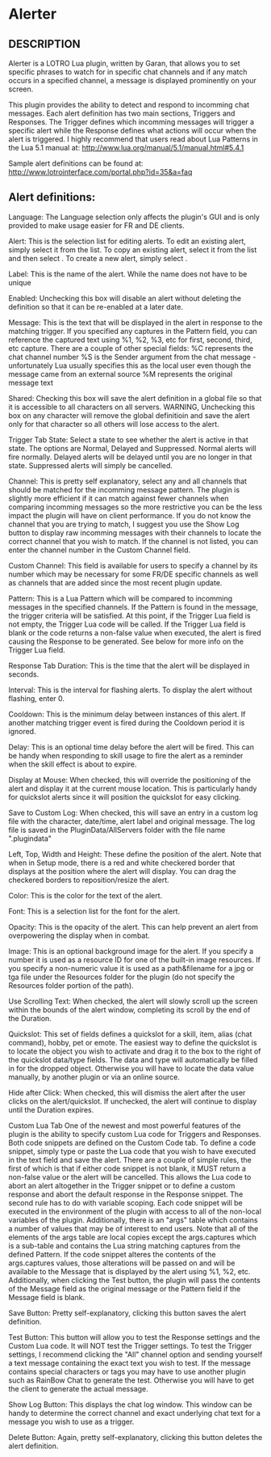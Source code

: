 # Alerter

## DESCRIPTION

Alerter is a LOTRO Lua plugin, written by Garan, that allows you to set specific phrases to watch for in specific chat channels and if any match occurs in a specified channel, a message is displayed prominently on your screen.

This plugin provides the ability to detect and respond to incomming chat messages. Each alert definition has two main sections, Triggers and Responses. The Trigger defines which incomming messages will trigger a specific alert while the Response defines what actions will occur when the alert is triggered. I highly recommend that users read about Lua Patterns in the Lua 5.1 manual at:
http://www.lua.org/manual/5.1/manual.html#5.4.1

Sample alert definitions can be found at:
http://www.lotrointerface.com/portal.php?id=35&a=faq

## Alert definitions:

Language: The Language selection only affects the plugin's GUI and is only provided to make usage easier for FR and DE clients.

Alert: This is the selection list for editing alerts. To edit an existing alert, simply select it from the list. To copy an existing alert, select it from the list and then select <NEW>. To create a new alert, simply select <NEW>.

Label: This is the name of the alert. While the name does not have to be unique

Enabled: Unchecking this box will disable an alert without deleting the definition so that it can be re-enabled at a later date.

Message: This is the text that will be displayed in the alert in response to the matching trigger. If you specified any captures in the Pattern field, you can reference the captured text using %1, %2, %3, etc for first, second, third, etc capture. There are a couple of other special fields:
	%C represents the chat channel number
	%S is the Sender argument from the chat message - unfortunately Lua usually specifies this as the local user even though the message came from an external source
	%M represents the original message text

Shared: Checking this box will save the alert definition in a global file so that it is accessible to all characters on all servers. WARNING, Unchecking this box on any character will remove the global definitioin and save the alert only for that character so all others will lose access to the alert.

Trigger Tab
State: Select a state to see whether the alert is active in that state. The options are Normal, Delayed and Suppressed. Normal alerts will fire normally. Delayed alerts will be delayed until you are no longer in that state. Suppressed alerts will simply be cancelled.

Channel: This is pretty self explanatory, select any and all channels that should be matched for the incomming message pattern. The plugin is slightly more efficient if it can match against fewer channels when comparing incomming messages so the more restrictive you can be the less impact the plugin will have on client performance. If you do not know the channel that you are trying to match, I suggest you use the Show Log button to display raw incomming messages with their channels to locate the correct channel that you wish to match. If the channel is not listed, you can enter the channel number in the Custom Channel field.

Custom Channel: This field is available for users to specify a channel by its number which may be necessary for some FR/DE specific channels as well as channels that are added since the most recent plugin update.

Pattern: This is a Lua Pattern which will be compared to incomming messages in the specified channels. If the Pattern is found in the message, the trigger criteria will be satisfied. At this point, if the Trigger Lua field is not empty, the Trigger Lua code will be called. If the Trigger Lua field is blank or the code returns a non-false value when executed, the alert is fired causing the Response to be generated. See below for more info on the Trigger Lua field.

Response Tab
Duration: This is the time that the alert will be displayed in seconds.

Interval: This is the interval for flashing alerts. To display the alert without flashing, enter 0.

Cooldown: This is the minimum delay between instances of this alert. If another matching trigger event is fired during the Cooldown period it is ignored.

Delay: This is an optional time delay before the alert will be fired. This can be handy when responding to skill usage to fire the alert as a reminder when the skill effect is about to expire.

Display at Mouse: When checked, this will override the positioning of the alert and display it at the current mouse location. This is particularly handy for quickslot alerts since it will position the quickslot for easy clicking.

Save to Custom Log: When checked, this will save an entry in a custom log file with the character, date/time, alert label and original message. The log file is saved in the PluginData/AllServers folder with the file name ".plugindata"

Left, Top, Width and Height: These define the position of the alert. Note that when in Setup mode, there is a red and white checkered border that displays at the position where the alert will display. You can drag the checkered borders to reposition/resize the alert.

Color: This is the color for the text of the alert.

Font: This is a selection list for the font for the alert.

Opacity: This is the opacity of the alert. This can help prevent an alert from overpowering the display when in combat.

Image: This is an optional background image for the alert. If you specify a number it is used as a resource ID for one of the built-in image resources. If you specify a non-numeric value it is used as a path&filename for a jpg or tga file under the Resources folder for the plugin (do not specify the Resources folder portion of the path).

Use Scrolling Text: When checked, the alert will slowly scroll up the screen within the bounds of the alert window, completing its scroll by the end of the Duration.

Quickslot: This set of fields defines a quickslot for a skill, item, alias (chat command), hobby, pet or emote. The easiest way to define the quickslot is to locate the object you wish to activate and drag it to the box to the right of the quickslot data/type fields. The data and type will automatically be filled in for the dropped object. Otherwise you will have to locate the data value manually, by another plugin or via an online source.

Hide after Click: When checked, this will dismiss the alert after the user clicks on the alert/quickslot. If unchecked, the alert will continue to display until the Duration expires.

Custom Lua Tab
One of the newest and most powerful features of the plugin is the ability to specify custom Lua code for Triggers and Responses. Both code snippets are defined on the Custom Code tab. To define a code snippet, simply type or paste the Lua code that you wish to have executed in the text field and save the alert. There are a couple of simple rules, the first of which is that if either code snippet is not blank, it MUST return a non-false value or the alert will be cancelled. This allows the Lua code to abort an alert altogether in the Trigger snippet or to define a custom response and abort the default response in the Response snippet. The second rule has to do with variable scoping. Each code snippet will be executed in the environment of the plugin with access to all of the non-local variables of the plugin. Additionally, there is an "args" table which contains a number of values that may be of interest to end users. Note that all of the elements of the args table are local copies except the args.captures which is a sub-table and contains the Lua string matching captures from the defined Pattern. If the code snippet alteres the contents of the args.captures values, those alterations will be passed on and will be available to the Message that is displayed by the alert using %1, %2, etc. Additionally, when clicking the Test button, the plugin will pass the contents of the Message field as the original message or the Pattern field if the Message field is blank.

Save Button: Pretty self-explanatory, clicking this button saves the alert definition.

Test Button: This button will allow you to test the Response settings and the Custom Lua code. It will NOT test the Trigger settings. To test the Trigger settings, I recommend clicking the "All" channel option and sending yourself a text message containing the exact text you wish to test. If the message contains special characters or tags you may have to use another plugin such as RainBow Chat to generate the test. Otherwise you will have to get the client to generate the actual message.

Show Log Button: This displays the chat log window. This window can be handy to determine the correct channel and exact underlying chat text for a message you wish to use as a trigger.

Delete Button: Again, pretty self-explanatory, clicking this button deletes the alert definition.
